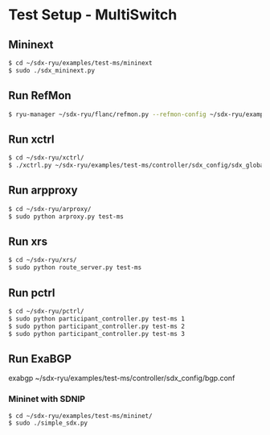 # Test Setup - MultiSwitch

## Mininext
```bash
$ cd ~/sdx-ryu/examples/test-ms/mininext
$ sudo ./sdx_mininext.py
```

## Run RefMon

```bash
$ ryu-manager ~/sdx-ryu/flanc/refmon.py --refmon-config ~/sdx-ryu/examples/test-ms/controller/sdx_config/sdx_global.cfg
```

## Run xctrl

```bash
$ cd ~/sdx-ryu/xctrl/
$ ./xctrl.py ~/sdx-ryu/examples/test-ms/controller/sdx_config/sdx_global.cfg
```

## Run arpproxy

```bash
$ cd ~/sdx-ryu/arproxy/
$ sudo python arproxy.py test-ms
```

## Run xrs

```bash
$ cd ~/sdx-ryu/xrs/
$ sudo python route_server.py test-ms
```

## Run pctrl

```bash
$ cd ~/sdx-ryu/pctrl/
$ sudo python participant_controller.py test-ms 1
$ sudo python participant_controller.py test-ms 2
$ sudo python participant_controller.py test-ms 3
```

## Run ExaBGP
exabgp ~/sdx-ryu/examples/test-ms/controller/sdx_config/bgp.conf

### Mininet with SDNIP

```bash
$ cd ~/sdx-ryu/examples/test-ms/mininet/
$ sudo ./simple_sdx.py
```

